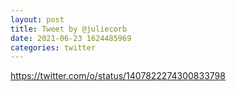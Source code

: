 ```yaml
--- 
layout: post 
title: Tweet by @juliecorb 
date: 2021-06-23 1624485969 
categories: twitter 
--- 
```

https://twitter.com/o/status/1407822274300833798
